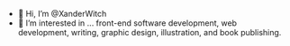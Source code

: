 - 👋 Hi, I’m @XanderWitch
- 👀 I’m interested in ... front-end software development, web development, writing, graphic design, illustration, and book publishing. 


<!---
XanderWitch/XanderWitch is a ✨ special ✨ repository because its `README.md` (this file) appears on your GitHub profile.
You can click the Preview link to take a look at your changes.
--->
